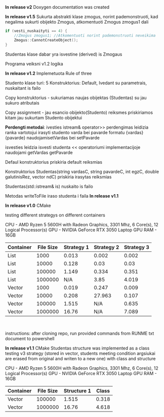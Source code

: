**In release v2**
Doxygen documentation  was created

**In release v1.5**
Sukurta abstrakti klase zmogus, norint pademonstruoti, kad negalima sukurti obijekto Zmogus, atkomentuoti Zmogus zmogus1 dali

```cpp
if (vesti_nuskaityti == 4) {
	//Zmogus zmogus1; //Atkomentuoti norint pademonstruoti neveikima
	Zmogus::CannotCreateObject();
}
```

Studentas klase dabar yra isvestine (derived) is Zmogaus 

Programa veiksni v1.2 logika



**In release  v1.2**
Implemetuota Rule of three

Studento klase turi: 5 Konstruktorius: Default, Ivedant su parametrais, nuskaitant is failo

Copy konstruktorius - sukuriamas naujas obijektas (Studentas) su jau sukuro atributais 

Copy assignment - jau esancio obijekto(Studento) reiksmes priskiriamos kitam jau sukurtam Studento obijektui

**Perdengti metodai**:
ivesties istream& operator>> perdengimas leidizia ranka vartotojui irasyti studento varda bei pavarde formatu {vardas} {pavarde} naudojamisetVardas bei setPavarde 

isvesties leidzia isvesti studenta << operatoriumi implementacijoje naudojami getVardas getPavarde

Defaul konstruktorius priskiria default reiksmias

Konstruktorius Studentas(string vardasC, string pavardeC, int egzC, double galutinisRez, vector<int> ndC) priskiria irasytas reiksmias

Studentas(std::istream& is) nuskaito is failo

Metodas writeToFile iraso studenta i faila
**In release v1.1**



**In release v1.0** 
CMake 

testing different strategys on different containers

CPU - AMD Ryzen 5 5600H with Radeon Graphics, 3301 Mhz, 6 Core(s), 12 Logical Processor(s)
GPU - NVIDIA GeForce RTX 3050 Laptop GPU
RAM - 16GB

| Container | File Size | Strategy 1 | Strategy 2 | Strategy 3 |
|-----------|-----------|------------|------------|------------|
| List      | 1000      | 0.013      | 0.002      | 0.002      |
| List      | 10000     | 0.128      | 0.03       | 0.03       |
| List      | 100000    | 1.149      | 0.334      | 0.351      |
| List      | 1000000   | N/A        | 3.85       | 4.019      |
| Vector    | 1000      | 0.019      | 0.247      | 0.009      |
| Vector    | 10000     | 0.208      | 27.963     | 0.107      |
| Vector    | 100000    | 1.515      | N/A        | 0.635      |
| Vector    | 1000000   | 16.76      | N/A        | 7.089      |

﻿

instructions:
after cloning repo, run provided commands from RUNME txt document to powershell

**In release v1.1** 
CMake 
Studentas structure was implemented as a class
testing v3 strategy (stored in vector, students meeting condition argsiukai are erased from original and writen to a new one) with class and structure

CPU - AMD Ryzen 5 5600H with Radeon Graphics, 3301 Mhz, 6 Core(s), 12 Logical Processor(s)
GPU - NVIDIA GeForce RTX 3050 Laptop GPU
RAM - 16GB

| Container | File Size |  Structure 1 | Class | 
|-----------|-----------|------------|------------|
| Vector    | 100000    | 1.515      |        0.318 | 
| Vector    | 1000000   | 16.76      | 4.618       | 
